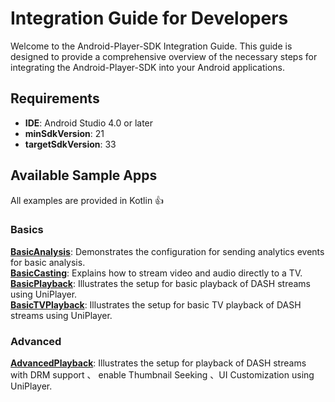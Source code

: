 # Integration Guide for Developers

Welcome to the Android-Player-SDK Integration Guide. This guide is designed to provide a
comprehensive overview of the necessary steps for integrating the Android-Player-SDK into your
Android applications.

## Requirements

- **IDE**: Android Studio 4.0 or later
- **minSdkVersion**: 21
- **targetSdkVersion**: 33

## Available Sample Apps

All examples are provided in Kotlin :+1:

### Basics

[**BasicAnalysis**](https://github.com/BlendVision/Android-Player-SDK/tree/develop/BasicAnalysis):
Demonstrates the configuration for sending analytics events for basic analysis.  
[**BasicCasting**](https://github.com/BlendVision/Android-Player-SDK/tree/develop/BasicCasting):
Explains how to stream video and audio directly to a TV.  
[**BasicPlayback**](https://github.com/BlendVision/Android-Player-SDK/tree/develop/BasicPlayback):
Illustrates the setup for basic playback of DASH streams using UniPlayer.  
[**BasicTVPlayback**](https://github.com/BlendVision/Android-Player-SDK/tree/develop/BasicTVPlayback):
Illustrates the setup for basic TV playback of DASH streams using UniPlayer.
### Advanced

[**AdvancedPlayback**](https://github.com/BlendVision/Android-Player-SDK/tree/develop/AdvancedPlayback): Illustrates
the setup for playback of DASH streams with DRM support 、 enable Thumbnail Seeking 、UI Customization
using UniPlayer. 


